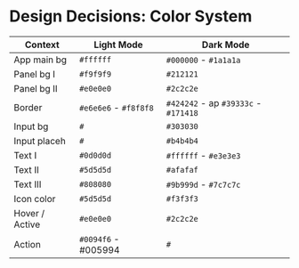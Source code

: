 # Design Decisions: Color System

| Context        | Light Mode            | Dark Mode                            |
| -------------- | --------------------- | ------------------------------------ |
| App main bg    | `#ffffff`             | `#000000` - `#1a1a1a`                |
| Panel bg I     | `#f9f9f9`             | `#212121`                            |
| Panel bg II    | `#e0e0e0`             | `#2c2c2e`                            |
| Border         | `#e6e6e6` - `#f8f8f8` | `#424242` - ap `#39333c` - `#171418` |
| Input bg       | `#`                   | `#303030`                            |
| Input placeh   | `#`                   | `#b4b4b4`                            |
| Text I         | `#0d0d0d`             | `#ffffff` - `#e3e3e3`                |
| Text II        | `#5d5d5d`             | `#afafaf`                            |
| Text III       | `#808080`             | `#9b999d` - `#7c7c7c`                |
| Icon color     | `#5d5d5d`             | `#f3f3f3`                            |
| Hover / Active | `#e0e0e0`             | `#2c2c2e`                            |
| Action         | `#0094f6` - #005994   | `#`                                  |
